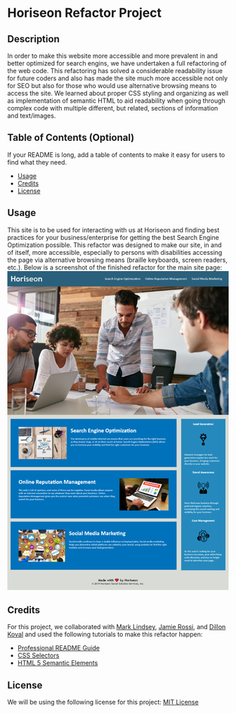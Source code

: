 # Horiseon Refactor Project

## Description

In order to make this website more accessible and more prevalent in and better optimized for search engins, we have undertaken a full refactoring of the web code. This refactoring has solved a considerable readability issue for future coders and also has made the site much more accessible not only for SEO but also for those who would use alternative browsing means to access the site. We learned about proper CSS styling and organizing as well as implementation of semantic HTML to aid readability when going through complex code with multiple different, but related, sections of information and text/images. 

## Table of Contents (Optional)
If your README is long, add a table of contents to make it easy for users to find what they need.
- [Usage](#usage)
- [Credits](#credits)
- [License](#license)

## Usage
This site is to be used for interacting with us at Horiseon and finding best practices for your business/enterprise for getting the best Search Engine Optimization possible. This refactor was designed to make our site, in and of itself, more accessible, especially to persons with disabilities accessing the page via alternative browsing means (braille keyboards, screen readers, etc.). Below is a screenshot of the finished refactor for the main site page:
        ![Screenshot of Website](assets/images/scre.png)
    

## Credits
For this project, we collaborated with [Mark Lindsey](https://github.com/mrl-jr), [Jamie Rossi](https://github.com/wjrossi), and [Dillon Koval]() and used the following tutorials to make this refactor happen:
- [Professional README Guide](https://coding-boot-camp.github.io/full-stack/github/professional-readme-guide)
- [CSS Selectors](https://developer.mozilla.org/en-US/docs/Web/CSS/CSS_Selectors)
- [HTML 5 Semantic Elements](https://www.w3schools.com/html/html5_semantic_elements.asp)
## License
We will be using the following license for this project: [MIT License](https://choosealicense.com/licenses/mit/) 
